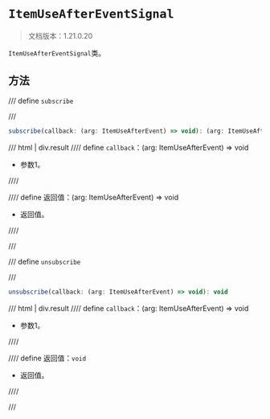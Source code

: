 # `ItemUseAfterEventSignal`

> 文档版本：1.21.0.20

`ItemUseAfterEventSignal`类。

## 方法

/// define
`subscribe`


///

```js
subscribe(callback: (arg: ItemUseAfterEvent) => void): (arg: ItemUseAfterEvent) => void
```

/// html | div.result
//// define
`callback`：(arg: ItemUseAfterEvent) => void

- 参数1。


////

//// define
返回值：(arg: ItemUseAfterEvent) => void

- 返回值。


////

///


/// define
`unsubscribe`


///

```js
unsubscribe(callback: (arg: ItemUseAfterEvent) => void): void
```

/// html | div.result
//// define
`callback`：(arg: ItemUseAfterEvent) => void

- 参数1。


////

//// define
返回值：`void`

- 返回值。


////

///

